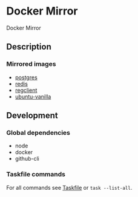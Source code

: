 # Docker Mirror

Docker Mirror

## Description

### Mirrored images

- [postgres](https://hub.docker.com/_/postgres)
- [redis](https://hub.docker.com/_/redis)
- [regclient](https://github.com/regclient/regclient/pkgs/container/regsync)
- [ubuntu-vanilla](https://hub.docker.com/_/ubuntu)

## Development

### Global dependencies

- node
- docker
- github-cli

### Taskfile commands

For all commands see [Taskfile](Taskfile.yaml) or `task --list-all`.
